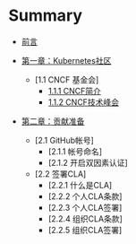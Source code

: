 # Summary
* [前言](FOREWORD.md)
* [第一章：Kubernetes社区](chapter01/README.md)
    * [1.1 CNCF 基金会]
        * [1.1.1 CNCF简介](chapter01/1.1-cncf.md)
        * [1.1.2 CNCF技术峰会](chapter01/1.1-cncf.md)
    
* [第二章：贡献准备](chapter02/README.md)
    * [2.1 GitHub帐号]
        * [2.1.1 帐号命名]
        * [2.1.2 开启双因素认证]
    * [2.2 签署CLA]
        * [2.2.1 什么是CLA]
        * [2.2.2 个人CLA条款]
        * [2.2.3 个人CLA签署]
        * [2.2.4 组织CLA条款]
        * [2.2.5 组织CLA签署]
        
    
        